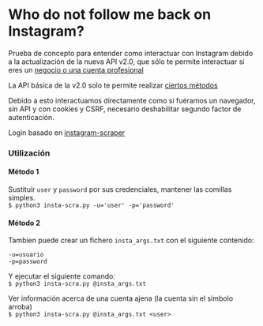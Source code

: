# Who do not follow me back on Instagram?

Prueba de concepto para entender como interactuar con Instagram debido a la actualización de la nueva API v2.0, que sólo te permite interactuar si eres un [negocio o una cuenta profesional](https://developers.facebook.com/docs/instagram-api)

La API básica de la v2.0 solo te permite realizar [ciertos métodos](https://developers.facebook.com/docs/instagram-basic-display-api/reference/user)


Debido a esto interactuamos directamente como si fuéramos un navegador, sin API y con cookies y CSRF, necesario deshabilitar segundo factor de autenticación.

Login basado en [instagram-scraper](https://github.com/rarcega/instagram-scraper/tree/0d064613d8ca033700d31a7ec1c7ae4a90cb3bc8)

### Utilización

#### Método 1
Sustituir `user` y `password` por sus credenciales, mantener las comillas simples.
<br>`$ python3 insta-scra.py -u='user' -p='password'`

#### Método 2
Tambien puede crear un fichero `insta_args.txt` con el siguiente contenido:
```
-u=usuario
-p=password
```

Y ejecutar el siguiente comando:
<br>`$ python3 insta-scra.py @insta_args.txt`

Ver información acerca de una cuenta ajena (la cuenta sin el símbolo arroba)
<br>`$ python3 insta-scra.py @insta_args.txt <user>`

